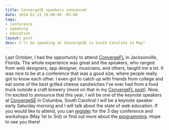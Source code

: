 ```yaml
---
title: ConvergeSE speakers announced
date: 2014-01-23 19:00:00 -05:00
tags:
- conference
- speaking
- education
layout: post
desc: I'll be speaking at ConvergeSE in South Carolina in May!
---
```


Last October, I had the opportunity to attend [ConvergeFL](http://www.convergefl.com) in Jacksonville, Florida. The whole experience was great and the speakers, who ranged from web designers, app designer, musicians, and others, taught me a lot. It was nice to be at a conference that was a good size, where people really got to know each other. I even got to catch up with friends from college and eat some of the best grilled cheese sandwiches I’ve ever had from a food truck outside a craft brewery (more on that in my [ConvergeFL post](http://www.samkapila.com/thoughts/converge-fl-2013)).
Now, I’m excited to announce that this year, I will be one of the keynote speakers at [ConvergeSE](http://convergese.com/) in Columbia, South Carolina! I will be a keynote speaker early Saturday morning and I will talk about the state of web education. If you would like to attend, you can [register](https://account.unmatchedstyle.com/register/convergese-2014/) for the 3 day conference and workshops (May 1st to 3rd) or find out more about the [programming](http://convergese.com/speakers.php). Hope to see you there!